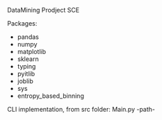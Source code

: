 DataMining Prodject
SCE

Packages:
  - pandas
  - numpy
  - matplotlib
  - sklearn
  - typing
  - pyitlib
  - joblib
  - sys
  - entropy_based_binning

CLI implementation, from src folder:
Main.py -path-
